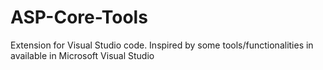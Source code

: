 # ASP-Core-Tools
Extension for Visual Studio code. Inspired by some tools/functionalities in available in  Microsoft Visual Studio
